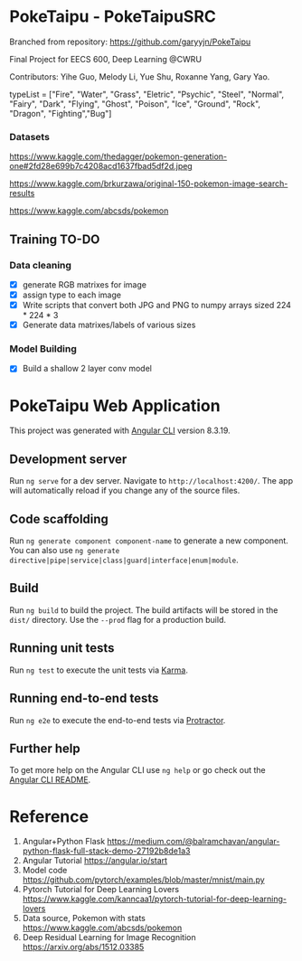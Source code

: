 # PokeTaipu - PokeTaipuSRC
Branched from repository: https://github.com/garyyjn/PokeTaipu

Final Project for EECS 600, Deep Learning @CWRU

Contributors:
Yihe Guo, Melody Li, Yue Shu, Roxanne Yang, Gary Yao.

typeList = ["Fire", "Water", "Grass", "Eletric", "Psychic", "Steel", "Normal", "Fairy", "Dark", "Flying", "Ghost", "Poison", "Ice", "Ground", "Rock", "Dragon", "Fighting","Bug"]

### Datasets

https://www.kaggle.com/thedagger/pokemon-generation-one#2fd28e699b7c4208acd1637fbad5df2d.jpeg

https://www.kaggle.com/brkurzawa/original-150-pokemon-image-search-results

https://www.kaggle.com/abcsds/pokemon

## Training TO-DO
### Data cleaning
- [x] generate RGB matrixes for image
- [x] assign type to each image
- [x] Write scripts that convert both JPG and PNG to numpy arrays sized 224 * 224 * 3
- [x] Generate data matrixes/labels of various sizes

### Model Building
- [x] Build a shallow 2 layer conv model

# PokeTaipu Web Application

This project was generated with [Angular CLI](https://github.com/angular/angular-cli) version 8.3.19.

## Development server

Run `ng serve` for a dev server. Navigate to `http://localhost:4200/`. The app will automatically reload if you change any of the source files.

## Code scaffolding

Run `ng generate component component-name` to generate a new component. You can also use `ng generate directive|pipe|service|class|guard|interface|enum|module`.

## Build

Run `ng build` to build the project. The build artifacts will be stored in the `dist/` directory. Use the `--prod` flag for a production build.

## Running unit tests

Run `ng test` to execute the unit tests via [Karma](https://karma-runner.github.io).

## Running end-to-end tests

Run `ng e2e` to execute the end-to-end tests via [Protractor](http://www.protractortest.org/).

## Further help

To get more help on the Angular CLI use `ng help` or go check out the [Angular CLI README](https://github.com/angular/angular-cli/blob/master/README.md).

# Reference
1. Angular+Python Flask https://medium.com/@balramchavan/angular-python-flask-full-stack-demo-27192b8de1a3
2. Angular Tutorial https://angular.io/start
3. Model code https://github.com/pytorch/examples/blob/master/mnist/main.py
4. Pytorch Tutorial for Deep Learning Lovers https://www.kaggle.com/kanncaa1/pytorch-tutorial-for-deep-learning-lovers
5. Data source, Pokemon with stats https://www.kaggle.com/abcsds/pokemon
6. Deep Residual Learning for Image Recognition https://arxiv.org/abs/1512.03385
